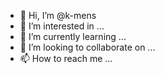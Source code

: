 - 👋 Hi, I’m @k-mens
- 👀 I’m interested in ...
- 🌱 I’m currently learning ...
- 💞️ I’m looking to collaborate on ...
- 📫 How to reach me ...

<!---
k-mens/k-mens is a ✨ special ✨ repository because its `README.md` (this file) appears on your GitHub profile.
You can click the Preview link to take a look at your changes.
--->

